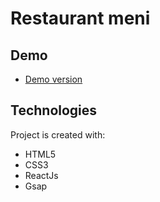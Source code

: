 # Restaurant meni
## Demo
* [Demo version](http://aleksandercie.github.io/quiz)
## Technologies

Project is created with:
* HTML5
* CSS3
* ReactJs
* Gsap
